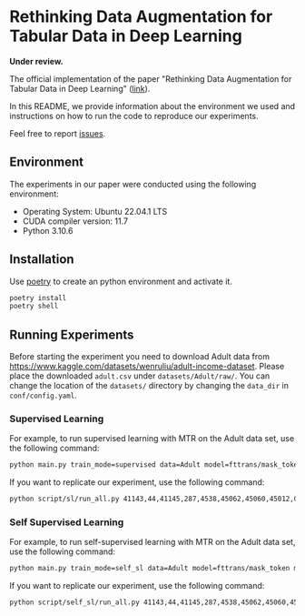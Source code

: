 # Rethinking Data Augmentation for Tabular Data in Deep Learning
**Under review.**

The official implementation of the paper "Rethinking Data Augmentation for Tabular Data in Deep Learning" ([link](https://arxiv.org/abs/2305.10308)).

In this README, we provide information about the environment we used and instructions on how to run the code to reproduce our experiments.

Feel free to report [issues](https://github.com/somaonishi/MTR/issues).

## Environment
The experiments in our paper were conducted using the following environment:

- Operating System: Ubuntu 22.04.1 LTS
- CUDA compiler version: 11.7
- Python 3.10.6

## Installation
Use [poetry](https://python-poetry.org/) to create an python environment and activate it.

```bash
poetry install
poetry shell
```

## Running Experiments
Before starting the experiment you need to download Adult data from https://www.kaggle.com/datasets/wenruliu/adult-income-dataset. Please place the downloaded `adult.csv` under `datasets/Adult/raw/`. You can change the location of the `datasets/` directory by changing the `data_dir` in `conf/config.yaml`.

### Supervised Learning
For example, to run supervised learning with MTR on the Adult data set, use the following command:

```bash
python main.py train_mode=supervised data=Adult model=fttrans/mask_token  seed="range(1,30)" model.params.mask_ratio=0.1,0.2,0.3,0.4,0.5,0.6,0.7 model.params.bias_after_mask=false -m 
```

If you want to replicate our experiment, use the following command:
```bash
python script/sl/run_all.py 41143,44,41145,287,4538,45062,45060,45012,CAHousing,1461,Adult,41166,1597 1 10
```

### Self Supervised Learning
For example, to run self-supervised learning with MTR on the Adult data set, use the following command:

```bash
python main.py train_mode=self_sl data=Adult model=fttrans/mask_token model.trainer=FTTransMaskTokenSSLTrainer seed="range(1,30)" model.params.mask_ratio=0.1,0.2,0.3,0.4,0.5,0.6,0.7 model.params.bias_after_mask=false -m
```


If you want to replicate our experiment, use the following command:
```bash
python script/self_sl/run_all.py 41143,44,41145,287,4538,45062,45060,45012,CAHousing,1461,Adult,41166,1597 0.25 10
```

